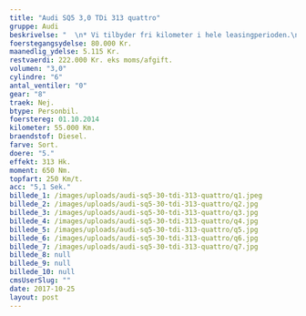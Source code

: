 ```yaml
---
title: "Audi SQ5 3,0 TDi 313 quattro"
gruppe: Audi
beskrivelse: "  \n* Vi tilbyder fri kilometer i hele leasingperioden.\n\n * Cap Approved Garantiforsikring i hele leasingperioden. (valgfri)\n\n * Vi tilbyder kaskoforsikring på alle vores biler\n\n * Sæson, split/deleleasing og erhvervsleasing – vi har hele paletten.\n\n * Du vælger selv perioden: 6, 12, 24 eller 36 måneder.\n\n * Har vi ikke bilen på lager, dedikere vi os til at finde den helt rigtige og står for importen.\n\n__________________________________\n\n https://www.bilbasen.dk/find-en-forhandler/bilforhandler-capleasing-aps-id11837\n\n"
foerstegangsydelse: 80.000 Kr.
maanedlig_ydelse: 5.115 Kr.
restvaerdi: 222.000 Kr. eks moms/afgift.
volumen: "3,0"
cylindre: "6"
antal_ventiler: "0"
gear: "8"
traek: Nej.
btype: Personbil.
foerstereg: 01.10.2014
kilometer: 55.000 Km.
braendstof: Diesel.
farve: Sort.
doere: "5."
effekt: 313 Hk.
moment: 650 Nm.
topfart: 250 Km/t.
acc: "5,1 Sek."
billede_1: /images/uploads/audi-sq5-30-tdi-313-quattro/q1.jpeg
billede_2: /images/uploads/audi-sq5-30-tdi-313-quattro/q2.jpg
billede_3: /images/uploads/audi-sq5-30-tdi-313-quattro/q3.jpg
billede_4: /images/uploads/audi-sq5-30-tdi-313-quattro/q4.jpg
billede_5: /images/uploads/audi-sq5-30-tdi-313-quattro/q5.jpg
billede_6: /images/uploads/audi-sq5-30-tdi-313-quattro/q6.jpg
billede_7: /images/uploads/audi-sq5-30-tdi-313-quattro/q7.jpg
billede_8: null
billede_9: null
billede_10: null
cmsUserSlug: ""
date: 2017-10-25 
layout: post
---
```


